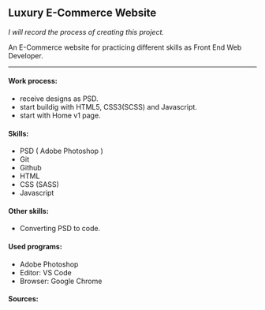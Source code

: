 ## Luxury E-Commerce Website

_I will record the process of creating this project._

An E-Commerce website for practicing different skills as Front End Web Developer.

---

#### Work process:

- receive designs as PSD.
- start buildig with HTML5, CSS3(SCSS) and Javascript.
- start with Home v1 page.

#### Skills:

- PSD ( Adobe Photoshop )
- Git
- Github
- HTML
- CSS (SASS)
- Javascript

#### Other skills:

- Converting PSD to code.

#### Used programs:

- Adobe Photoshop
- Editor: VS Code
- Browser: Google Chrome

#### Sources:
